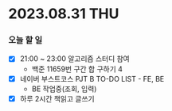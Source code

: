 # 2023.08.31 THU

### 오늘 할 일
* [x] 21:00 ~ 23:00 알고리즘 스터디 참여
  * 백준 11659번 구간 합 구하기 4
* [x] 네이버 부스트코스 PJT B TO-DO LIST - FE, BE
  * BE 작업중(조회, 입력)
* [x] 하루 2시간 책읽고 글쓰기